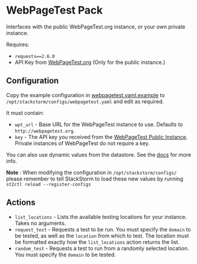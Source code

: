 # WebPageTest Pack

Interfaces with the public WebPageTest.org instance, or your own private instance.

Requires:
 * `requests==2.6.0`
 * API Key from [WebPageTest.org](http://www.webpagetest.org/getkey.php) (Only for the public instance.)

## Configuration

Copy the example configuration in [webpagetest.yaml.example](./webpagetest.yaml.example)
to `/opt/stackstorm/configs/webpagetest.yaml` and edit as required.

It must contain:

 * `wpt_url` - Base URL for the WebPageTest instance to use. Defaults to `http://webpagetest.org`.
 * `key` - The API key you received from the [WebPageTest Public Instance](http://www.webpagetest.org/getkey.php). Private instances of WebPageTest do not require a key.

You can also use dynamic values from the datastore. See the
[docs](https://docs.stackstorm.com/reference/pack_configs.html) for more info.

**Note** : When modifying the configuration in `/opt/stackstorm/configs/` please
           remember to tell StackStorm to load these new values by running
           `st2ctl reload --register-configs`

## Actions

 * `list_locations` - Lists the available testing locations for your instance. Takes no arguments.
 * `request_test` - Requests a test to be run. You must specify the `domain` to be tested, as well as the `location` from which to test. The location must be formatted exactly how the `list_locations` action returns the list.
 * `random_test` - Requests a test to run from a randomly selected location. You must specify the `domain` to be tested.
